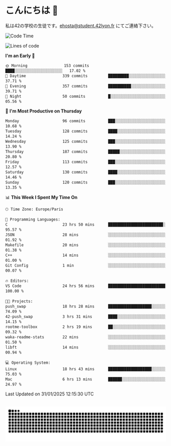 <h1 align="left">こんにちは 👋</h1>
<p align="left">
	私は42の学校の生徒です。<a href="mailto:ehosta@student.42lyon.fr">ehosta@student.42lyon.fr</a> にてご連絡下さい。<br>
</p>

<!--START_SECTION:waka-->
![Code Time](http://img.shields.io/badge/Code%20Time-2%2C088%20hrs%2047%20mins-blue)

![Lines of code](https://img.shields.io/badge/From%20Hello%20World%20I%27ve%20Written-146.3%20thousand%20lines%20of%20code-blue)

**I'm an Early 🐤** 

```text
🌞 Morning                153 commits         ████░░░░░░░░░░░░░░░░░░░░░   17.02 % 
🌆 Daytime                339 commits         █████████░░░░░░░░░░░░░░░░   37.71 % 
🌃 Evening                357 commits         ██████████░░░░░░░░░░░░░░░   39.71 % 
🌙 Night                  50 commits          █░░░░░░░░░░░░░░░░░░░░░░░░   05.56 % 
```
📅 **I'm Most Productive on Thursday** 

```text
Monday                   96 commits          ███░░░░░░░░░░░░░░░░░░░░░░   10.68 % 
Tuesday                  128 commits         ████░░░░░░░░░░░░░░░░░░░░░   14.24 % 
Wednesday                125 commits         ███░░░░░░░░░░░░░░░░░░░░░░   13.90 % 
Thursday                 187 commits         █████░░░░░░░░░░░░░░░░░░░░   20.80 % 
Friday                   113 commits         ███░░░░░░░░░░░░░░░░░░░░░░   12.57 % 
Saturday                 130 commits         ████░░░░░░░░░░░░░░░░░░░░░   14.46 % 
Sunday                   120 commits         ███░░░░░░░░░░░░░░░░░░░░░░   13.35 % 
```


📊 **This Week I Spent My Time On** 

```text
🕑︎ Time Zone: Europe/Paris

💬 Programming Languages: 
C                        23 hrs 50 mins      ████████████████████████░   95.57 % 
JSON                     28 mins             ░░░░░░░░░░░░░░░░░░░░░░░░░   01.92 % 
Makefile                 20 mins             ░░░░░░░░░░░░░░░░░░░░░░░░░   01.38 % 
C++                      14 mins             ░░░░░░░░░░░░░░░░░░░░░░░░░   01.00 % 
Git Config               1 min               ░░░░░░░░░░░░░░░░░░░░░░░░░   00.07 % 

🔥 Editors: 
VS Code                  24 hrs 56 mins      █████████████████████████   100.00 % 

🐱‍💻 Projects: 
push_swap                18 hrs 28 mins      ███████████████████░░░░░░   74.09 % 
42-push_swap             3 hrs 31 mins       ████░░░░░░░░░░░░░░░░░░░░░   14.15 % 
rootme-toolbox           2 hrs 19 mins       ██░░░░░░░░░░░░░░░░░░░░░░░   09.32 % 
waka-readme-stats        22 mins             ░░░░░░░░░░░░░░░░░░░░░░░░░   01.50 % 
libft                    14 mins             ░░░░░░░░░░░░░░░░░░░░░░░░░   00.94 % 

💻 Operating System: 
Linux                    18 hrs 43 mins      ███████████████████░░░░░░   75.03 % 
Mac                      6 hrs 13 mins       ██████░░░░░░░░░░░░░░░░░░░   24.97 % 
```


 Last Updated on 31/01/2025 12:15:30 UTC
<!--END_SECTION:waka-->

<br clear="both">
<div align="left">
	<picture align="left">
		<source media="(prefers-color-scheme: light)" srcset="https://raw.githubusercontent.com/elouannh/elouannh/output/github-contribution-grid-snake.svg" width="800px">
		<source media="(prefers-color-scheme: dark)" srcset="https://raw.githubusercontent.com/elouannh/elouannh/output/github-contribution-grid-snake-dark.svg" width="800px">
		<img alt="github-snake" src="https://raw.githubusercontent.com/elouannh/elouannh/output/github-contribution-grid-snake.svg" width="800px">
	</picture>
</div>
